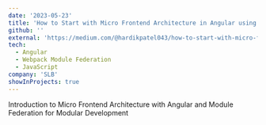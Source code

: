 ```yaml
---
date: '2023-05-23'
title: 'How to Start with Micro Frontend Architecture in Angular using Module Federation'
github: ''
external: 'https://medium.com/@hardikpatel043/how-to-start-with-micro-frontend-architecture-in-angular-using-module-federation-70a2cd5d7834'
tech:
  - Angular
  - Webpack Module Federation
  - JavaScript
company: 'SLB'
showInProjects: true
---
```

Introduction to Micro Frontend Architecture with Angular and Module Federation for Modular Development